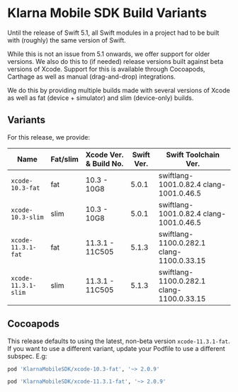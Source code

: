 # Klarna Mobile SDK Build Variants

Until the release of Swift 5.1, all Swift modules in a project had to be built with (roughly) the
same version of Swift. 

While this is not an issue from 5.1 onwards, we offer support for older versions. We also do this
to (if needed) release versions built against beta versions of Xcode. Support for this is available 
through Cocoapods, Carthage as well as manual (drag-and-drop) integrations. 

We do this by providing multiple builds made with several versions of Xcode as well as fat (device +
simulator) and slim (device-only) builds.

## Variants

For this release, we provide:

| Name | Fat/slim | Xcode Ver. & Build No. | Swift Ver. | Swift Toolchain Ver. |  
| ---- | -------- | ---------------------------- | ---------- | -------------------- |
| `xcode-10.3-fat` | fat | 10.3 - 10G8 | 5.0.1| swiftlang-1001.0.82.4 clang-1001.0.46.5 |
| `xcode-10.3-slim` | slim | 10.3 - 10G8 | 5.0.1| swiftlang-1001.0.82.4 clang-1001.0.46.5 |
| `xcode-11.3.1-fat` | fat | 11.3.1 - 11C505 | 5.1.3| swiftlang-1100.0.282.1 clang-1100.0.33.15 |
| `xcode-11.3.1-slim` | slim | 11.3.1 - 11C505 | 5.1.3| swiftlang-1100.0.282.1 clang-1100.0.33.15 |


## Cocoapods

This release defaults to using the latest, non-beta version `xcode-11.3.1-fat`. If you 
want to use a different variant, update your Podfile to use a different subspec. E.g:


```ruby
pod 'KlarnaMobileSDK/xcode-10.3-fat', '~> 2.0.9'
```

```ruby
pod 'KlarnaMobileSDK/xcode-11.3.1-fat', '~> 2.0.9'
```
